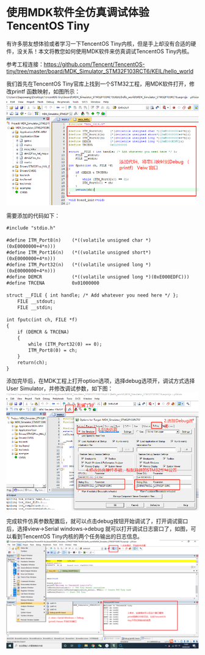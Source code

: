 # 使用MDK软件全仿真调试体验TencentOS Tiny

有许多朋友想体验或者学习一下TencentOS Tiny内核，但是手上却没有合适的硬件，没关系！本文将教您如何使用MDK软件来仿真调试TencentOS Tiny内核。

参考工程连接：https://github.com/Tencent/TencentOS-tiny/tree/master/board/MDK_Simulator_STM32F103RCT6/KEIL/hello_world

我们首先在TencentOS Tiny官库上找到一个STM32工程，用MDK软件打开，修改printf 函数映射，如图所示：
![](image/MDK_Simulator_Guide/add_printf_code.png)

需要添加的代码如下：

```
#include "stdio.h"

#define ITM_Port8(n)    (*((volatile unsigned char *)(0xE0000000+4*n)))
#define ITM_Port16(n)   (*((volatile unsigned short*)(0xE0000000+4*n)))
#define ITM_Port32(n)   (*((volatile unsigned long *)(0xE0000000+4*n)))
#define DEMCR           (*((volatile unsigned long *)(0xE000EDFC)))
#define TRCENA          0x01000000

struct __FILE { int handle; /* Add whatever you need here */ };
    FILE __stdout;
    FILE __stdin;
    
int fputc(int ch, FILE *f) 
{
    if (DEMCR & TRCENA) 
    {
        while (ITM_Port32(0) == 0);
        ITM_Port8(0) = ch;
    }
    return(ch);
}
```
添加完毕后，在MDK工程上打开option选项，选择debug选项开，调试方式选择User Simulator，并修改调试参数，如下图：
![](image/MDK_Simulator_Guide/set_simulator_para.png)

完成软件仿真参数配置后，就可以点击debug按钮开始调试了，打开调试窗口后，选择view->Serial windows->debug 就可以打开调试日志窗口了，如图，可以看到TencentOS Tiny内核的两个任务输出的日志信息。
![](image/MDK_Simulator_Guide/debug_window.png)


